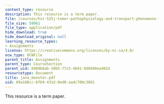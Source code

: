 ```yaml
---
content_type: resource
description: This resource is a term paper.
file: /courses/hst-525j-tumor-pathophysiology-and-transport-phenomena-fall-2005/89a108cc6fb9431d0ed0aadc700c3861_jana_mooster.pdf
file_size: 59961
file_type: application/pdf
hide_download: true
hide_download_original: null
learning_resource_types:
- Assignments
license: https://creativecommons.org/licenses/by-nc-sa/4.0/
ocw_type: OCWFile
parent_title: Assignments
parent_type: CourseSection
parent_uid: 6989b8ab-30b5-77c5-4691-0d6690ead82d
resourcetype: Document
title: jana_mooster.pdf
uid: 89a108cc-6fb9-431d-0ed0-aadc700c3861
---
```

This resource is a term paper.